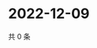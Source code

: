# 2022-12-09

共 0 条

<!-- BEGIN WEIBO -->
<!-- 最后更新时间 Fri Dec 09 2022 21:20:43 GMT+0800 (China Standard Time) -->

<!-- END WEIBO -->
